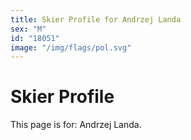 ```yaml
---
title: Skier Profile for Andrzej Landa
sex: "M"
id: "18051"
image: "/img/flags/pol.svg" 
---
```


# Skier Profile

This page is for: Andrzej Landa.
    